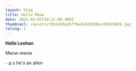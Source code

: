 ```yaml
---
layout: blog
title: Hello Meow
date: 2025-03-03T10:21:00.000Z
thumbnail: /assets/25b1de9a2bff6e0c5028d6ac8b619026.jpg
rating: 1
---
```

**Hello Leehan**

Meow meow



\- p.s he's an alien

